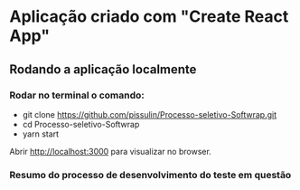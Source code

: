 # Aplicação criado com "Create React App"

## Rodando a aplicação localmente

### Rodar no terminal o comando:
  - git clone https://github.com/pissulin/Processo-seletivo-Softwrap.git
  - cd Processo-seletivo-Softwrap
  - yarn start


Abrir [http://localhost:3000](http://localhost:3000) para visualizar no browser.

### Resumo do processo de desenvolvimento do teste em questão
